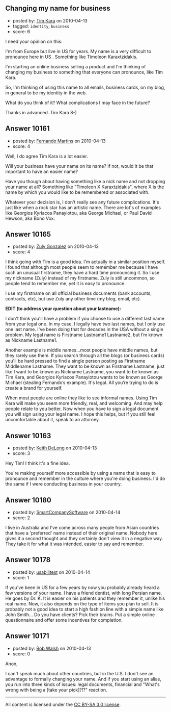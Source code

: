 ## Changing my name for business

- posted by: [Tim Kara](https://stackexchange.com/users/-1/2486-tim-kara) on 2010-04-13
- tagged: `identity`, `business`
- score: 6

I need your opinion on this:

I'm from Europe but live in US for years. My name is a very difficult to pronounce here in US .
Something like Timoleon Karaxtzidakis.

I'm starting an online business selling a product and I'm thinking of changing my business to something that everyone can pronounce, like Tim Kara.

So, I'm thinking of using this name to all emails, business cards, on my blog, in general to be my identity in the web. 

What do you think of it?
What complications I may face in the future?

Thanks in advanced.
Tim Kara 8-)






## Answer 10161

- posted by: [Fernando Martins](https://stackexchange.com/users/-1/1778-fernando-martins) on 2010-04-13
- score: 4

Well, I do agree Tim Kara is a lot easier. 

Will your business have your name on its name? If not, would it be that important to have an easier name?

Have you though about having something like a nick name and not dropping your name at all? Something like "Timoleon X Karaxtzidakis", where X is the name by which you would like to be remembered or associated with.

Whatever your decision is, I don't really see any future complications. It's just like when a rock star has an artistic name. There are lot's of examples like Georgios Kyriacos Panayiotou, aka George Michael, or Paul David Hewson, aka Bono Vox.



## Answer 10165

- posted by: [Zuly Gonzalez](https://stackexchange.com/users/-1/2692-zuly-gonzalez) on 2010-04-13
- score: 4

I think going with Tim is a good idea. I'm actually in a similar position myself. I found that although most people seem to remember me because I have such an unusual firstname, they have a hard time pronouncing it. So I use my nickname (Zuly) instead of my firstname. Zuly is still uncommon, so people tend to remember me, yet it is easy to pronounce.

I use my firstname on all official business documents (bank accounts, contracts, etc), but use Zuly any other time (my blog, email, etc).

**EDIT (to address your question about your lastname):**

I don't think you'll have a problem if you choose to use a different last name from your legal one. In my case, I legally have two last names, but I only use one last name. I've been doing that for decades in the USA without a single problem. My legal name is Firstname Lastname1 Lastname2, but I’m known as Nickname Lastname1.

Another example is middle names...most people have middle names, but they rarely use them. If you search through all the blogs (or business cards) you'll be hard pressed to find a single person posting as Firstname Middlename Lastname. They want to be known as Firstname Lastname, just like I want to be known as Nickname Lastname, you want to be known as Tim Kara, and Georgios Kyriacos Panayiotou wants to be known as George Michael (stealing Fernando’s example). It's legal. All you’re trying to do is create a brand for yourself. 

When most people are online they like to see informal names. Using Tim Kara will make you seem more friendly, real, and welcoming. And may help people relate to you better. Now when you have to sign a legal document you will sign using your legal name. I hope this helps, but if you still feel uncomfortable about it, speak to an attorney.



## Answer 10163

- posted by: [Keith DeLong](https://stackexchange.com/users/-1/888-keith-delong) on 2010-04-13
- score: 3

Hey Tim! I think it's a fine idea. 

You're making yourself more accessible by using a name that is easy to pronounce and remember in the culture where you're doing business. I'd do the same if I were conducting business in your country.


## Answer 10180

- posted by: [SmartCompanySoftware](https://stackexchange.com/users/-1/1629-smartcompanysoftware) on 2010-04-14
- score: 2

I live in Australia and I've come across many people from Asian countries that have a 'preferred' name instead of their original name. Nobody here gives it a second thought and they certainly don't view it in a negative way. They take it for what it was intended, easier to say and remember.


## Answer 10178

- posted by: [usabilitest](https://stackexchange.com/users/-1/3024-usabilitest) on 2010-04-14
- score: 1

If you've been in US for a few years by now you probably already heard a few versions of your name. I have a friend dentist, with long Persian name. He goes by Dr. K.  It is easier on his patients and they remember it, unlike his real name. Now, it also depends on the type of items you plan to sell. It is probably not a good idea to start a high fashion line with a simple name like John Smith... Do you have clients? Pick their brains. Put a simple online questionnaire and offer some incentives for completion. 


## Answer 10171

- posted by: [Bob Walsh](https://stackexchange.com/users/-1/346-bob-walsh) on 2010-04-13
- score: 0

Anon,

I can't speak much about other countries, but in the U.S. I don't see an advantage to formally changing your name. And if you start using an alias, you run into three kinds of issues: legal documents, financial and "What's wrong with being a [take your pick]?!?" reaction.





---

All content is licensed under the [CC BY-SA 3.0 license](https://creativecommons.org/licenses/by-sa/3.0/).
